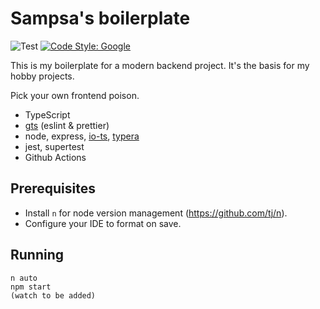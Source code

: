 # Sampsa's boilerplate

![Test](https://github.com/sampsakuronen/sampsas-boilerplate/workflows/Test/badge.svg) [![Code Style: Google](https://img.shields.io/badge/code%20style-google-blueviolet.svg)](https://github.com/google/gts)

This is my boilerplate for a modern backend project. It's the basis for my hobby projects.

Pick your own frontend poison.

- TypeScript
- [gts](https://github.com/google/gts) (eslint & prettier)
- node, express, [io-ts](https://github.com/gcanti/io-ts), [typera](https://github.com/akheron/typera)
- jest, supertest
- Github Actions

## Prerequisites

- Install `n` for node version management (https://github.com/tj/n).
- Configure your IDE to format on save.

## Running

    n auto
    npm start
    (watch to be added)

